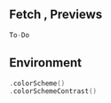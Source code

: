 ## Fetch , Previews
```swift
To-Do

```


## Environment
```swift
.colorScheme()
.colorSchemeContrast()
```
